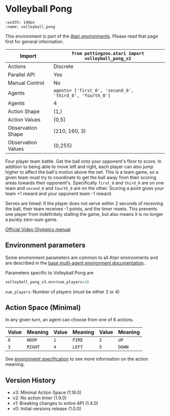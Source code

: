 
# Volleyball Pong

```{figure} ../_static/videos/multi-agent-environments/volleyball_pong.gif
:width: 140px
:name: volleyball_pong
```

This environment is part of the <a href='..'>Atari environments</a>. Please read that page first for general information.

| Import               | `from pettingzoo.atari import volleyball_pong_v2`        |
|----------------------|----------------------------------------------------------|
| Actions              | Discrete                                                 |
| Parallel API         | Yes                                                      |
| Manual Control       | No                                                       |
| Agents               | `agents= ['first_0', 'second_0', 'third_0', 'fourth_0']` |
| Agents               | 4                                                        |
| Action Shape         | (1,)                                                     |
| Action Values        | [0,5]                                                    |
| Observation Shape    | (210, 160, 3)                                            |
| Observation Values   | (0,255)                                                  |

Four player team battle. Get the ball onto your opponent's floor to score. In addition to being able to move left and right, each player can also jump higher to affect the ball's motion above the net. This is a team game, so a given team must try to coordinate to get the ball away from their scoring areas towards their opponent's. Specifically `first_0` and `third_0` are on one team and `second_0` and `fourth_0` are on the other. Scoring a point gives your team +1 reward and your opponent team -1 reward.

Serves are timed: If the player does not serve within 2 seconds of receiving the ball, their team receives -1 points, and the timer resets. This prevents one player from indefinitely stalling the game, but also means it is no longer a purely zero-sum game.

[Official Video Olympics manual](https://atariage.com/manual_html_page.php?SoftwareLabelID=587)

## Environment parameters

Some environment parameters are common to all Atari environments and are described in the [base multi-agent environment documentation](../multi-agent-environments)..

Parameters specific to Volleyball Pong are

``` python
volleyball_pong_v3.env(num_players=4)
```

`num_players`:  Number of players (must be either 2 or 4)

## Action Space (Minimal)

In any given turn, an agent can choose from one of 6 actions.

| Value   | Meaning      | Value   | Meaning         | Value   | Meaning        |
|---------|--------------|---------|-----------------|---------|----------------|
| `0`     | `NOOP`       | `1`     | `FIRE`          | `2`     | `UP`           |
| `3`     | `RIGHT`      | `4`     | `LEFT`          | `5`     | `DOWN`         |

See [environment specification](../env-spec) to see more information on the action meaning.

## Version History

* v3: Minimal Action Space (1.18.0)
* v2: No action timer (1.9.0)
* v1: Breaking changes to entire API (1.4.0)
* v0: Initial versions release (1.0.0)
